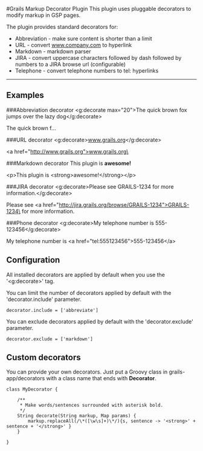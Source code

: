 #Grails Markup Decorator Plugin
This plugin uses pluggable decorators to modify markup in GSP pages.

The plugin provides standard decorators for:

* Abbreviation - make sure content is shorter than a limit
* URL - convert www.company.com to hyperlink
* Markdown - markdown parser
* JIRA - convert uppercase characters followed by dash followed by numbers to a JIRA browse url (configurable)
* Telephone - convert telephone numbers to tel: hyperlinks

-----

## Examples

###Abbreviation decorator
    <g:decorate max="20">The quick brown fox jumps over the lazy dog</g:decorate>

The quick brown f...

###URL decorator
    <g:decorate>www.grails.org</g:decorate>

\<a href="http://www.grails.org">www.grails.org\</a>

###Markdown decorator
    This plugin is **awesome!**

\<p>This plugin is \<strong>awesome!\</strong>\</p>

###JIRA decorator
    <g:decorate>Please see GRAILS-1234 for more information.</g:decorate>

Please see \<a href="http://jira.grails.org/browse/GRAILS-1234">GRAILS-1234\</a> for more information.

###Phone decorator
    <g:decorate>My telephone number is 555-123456</g:decorate>

My telephone number is \<a href="tel:555123456">555-123456\</a>

## Configuration
All installed decorators are applied by default when you use the '<g:decorate>' tag.

You can limit the number of decorators applied by default with the 'decorator.include' parameter.

    decorator.include = ['abbreviate']

You can exclude decorators applied by default with the 'decorator.exclude' parameter.

    decorator.exclude = ['markdown']

## Custom decorators
You can provide your own decorators. Just put a Groovy class in grails-app/decorators with a class name that ends with **Decorator**.

    class MyDecorator {

        /**
         * Make words/sentences surrounded with asterisk bold.
         */
        String decorate(String markup, Map params) {
            markup.replaceAll(/\*([\w\s]+)\*/){s, sentence -> '<strong>' + sentence + '</strong>' }
        }

    }